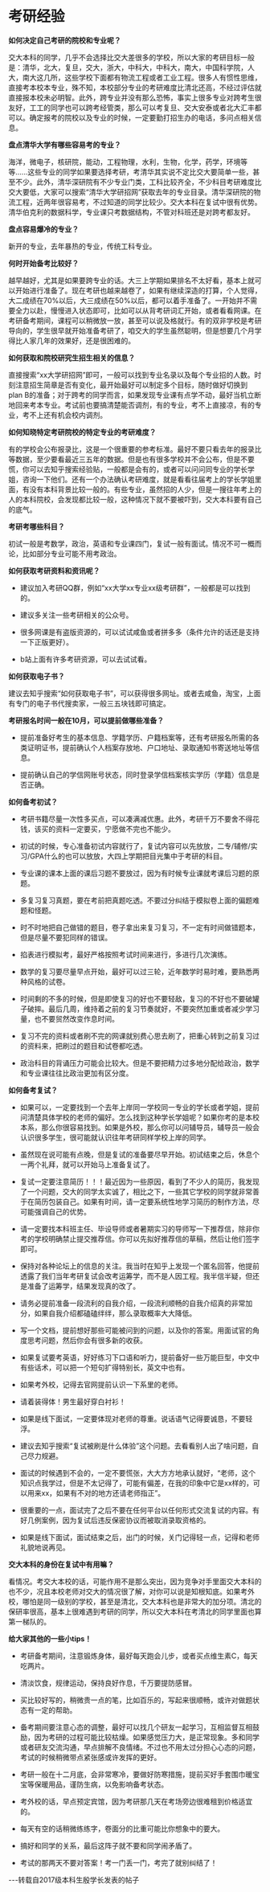 # 考研经验
**如何决定自己考研的院校和专业呢？**

交大本科的同学，几乎不会选择比交大差很多的学校，所以大家的考研目标一般是：清华，北大，复旦，交大，浙大，中科大，中科大，南大，中国科学院，人大，南大这几所，这些学校下面都有物流工程或者工业工程。很多人有惯性思维，直接考本校本专业，殊不知，本校部分专业的考研难度比清北还高，不经过评估就直接报本校未必明智。此外，跨专业并没有那么恐怖，事实上很多专业对跨考生很友好，工工的同学也可以跨考经管类，那么可以考复旦、交大安泰或者北大汇丰都可以。确定报考的院校以及专业的时候，一定要勤打招生办的电话，多问点相关信息。

**盘点清华大学有哪些容易考的专业？**

海洋，微电子，核研院，能动，工程物理，水利，生物，化学，药学，环境等等......这些专业的同学如果要选择考研，考清华其实说不定比交大要简单一些，甚至不少。此外，清华深研院有不少专业门类，工科比较齐全，不少科目考研难度比交大要低，大家可以搜索“清华大学研招网”获取去年的专业目录。清华深研院的物流工程，近两年很容易考，不过知道的同学比较少。交大本科在复试中很有优势。清华伯克利的数据科学，专业课只考数据结构，不管对科班还是对跨考都友好。

**盘点容易爆冷的专业？**

新开的专业，去年暴热的专业，传统工科专业。

**何时开始备考比较好？**

越早越好，尤其是如果要跨专业的话。大三上学期如果排名不太好看，基本上就可以开始进行准备了。现在考研也越来越卷了，如果有继续深造的打算，个人觉得，大二成绩在70%以后，大三成绩在50%以后，都可以着手准备了。一开始并不需要全力以赴，慢慢进入状态即可，比如可以从背考研词汇开始，或者看看网课。在考研备考期间，课程可以稍微放一放，甚至可以说及格就行。有的双非学校是考研导向的，学生很早就开始准备考研了，咱交大的学生虽然聪明，但是想要几个月学得比人家几年的效果好，还是很困难的。

**如何获取和院校研究生招生相关的信息？**

直接搜索“xx大学研招网”即可，一般可以找到专业名录以及每个专业招的人数。时刻注意招生简章是否有变化，最开始最好可以制定多个目标，随时做好切换到plan B的准备；对于跨考的同学而言，如果发现专业课有点学不动，最好当机立断地回来考本专业。考试前也要搞清楚能否调剂，有的专业，考不上直接凉，有的专业，考不上还有机会校内调剂。

**如何知晓特定考研院校的特定专业的考研难度？**

有的学校会公布报录比，这是一个很重要的参考标准。最好不要只看去年的报录比等数据，至少要看最近三五年的数据。但是也有很多学校并不会公布，但是不要慌，你可以去知乎搜索经验贴，一般都是会有的，或者可以问问同专业的学长学姐，咨询一下他们。还有一个办法确认考研难度，就是看看往届考上的学长学姐里面，有没有本科背景比较一般的。有些专业，虽然招的人少，但是一搜往年考上的人的本科院校，会发现都比较一般，这种情况下就不要被吓到，交大本科要有自己的底气。

**考研考哪些科目？**

初试一般是考数学，政治，英语和专业课四门，复试一般有面试。情况不可一概而论，比如部分专业可能不用考政治。

**如何获取考研资料和资讯呢？**

* 建议加入考研QQ群，例如“xx大学xx专业xx级考研群”，一般都是可以找到的。

* 建议多关注一些考研相关的公众号。

* 很多网课是有盗版资源的，可以试试咸鱼或者拼多多（条件允许的话还是支持一下正版更好）。

* b站上面有许多考研资源，可以去试试看。

**如何获取电子书？**

建议去知乎搜索“如何获取电子书”，可以获得很多网址。或者去咸鱼，淘宝，上面有专门的电子书代搜卖家，一般三五块钱即可搞定。

**考研报名时间一般在10月，可以提前做哪些准备？**

* 提前准备好考生的基本信息、学籍学历、户籍档案等，还有考研报名所需的各类证明证书，提前确认个人档案存放地、户口地址、录取通知书寄送地址等信息。

* 提前确认自己的学信网账号状态，同时登录学信档案核实学历（学籍）信息是否正确。

**如何备考初试？**

* 考研书籍尽量一次性多买点，可以凑满减优惠。此外，考研千万不要舍不得花钱，该买的资料一定要买，宁愿做不完也不能少。

* 初试的时候，专心准备初试内容就行了，复试内容可以先放放，二专/辅修/实习/GPA什么的也可以放放，大四上学期把目光集中于考研的科目。

* 专业课的课本上面的课后习题不要放过，因为有时候专业课就考课后习题的原题。

* 多复习复习真题，要在考前把真题吃透。不要过分纠结于模拟卷上面的偏题难题和怪题。

* 时不时地把自己做错的题目，卷子拿出来复习复习，不一定有时间做错题本，但是尽量不要犯同样的错误。

* 掐表进行模拟考，最好严格按照考试时间来进行，多进行几次演练。

* 数学的复习要尽量早点开始，最好可以过三轮，近年数学时易时难，要熟悉两种风格的试卷。

* 时间剩的不多的时候，但是即使复习的好也不要轻敌，复习的不好也不要破罐子破摔。最后几周，维持着之前的复习节奏就好，不要突然加重或者减少学习量，也不要贸然改变作息时间。

* 复习不完的资料或者刷不完的网课就别费心思去刷了，把重心转到之前复习过的资料来，把刷过的题目和试卷都吃透。

* 政治科目的背诵压力可能会比较大。但是不要把精力过多地分配给政治，数学和专业课往往比政治更加有区分度。

**如何备考复试？**

* 如果可以，一定要找到一个去年上岸同一学校同一专业的学长或者学姐，提前问清楚具体学校的老师的偏好。怎么找到这种学长学姐呢？如果你考的是本校本系，那么你很容易找到。如果是外校，那么你可以问辅导员，辅导员一般会认识很多学生，很可能就认识往年考研同样学校上岸的同学。

* 虽然现在说可能有点晚，但是复试的准备要尽早开始。初试结束之后，休息个一两个礼拜，就可以开始马上准备复试了。

* 复试一定要注意简历！！！最近因为一些原因，看到了不少人的简历，我发现了一个问题，交大的同学太实诚了，相比之下，一些其它学校的同学就非常善于在简历包装自己。如果有时间，请一定要系统性地学习简历的制作方法，尽可能强调自己的优势。

* 请一定要找本科班主任、毕设导师或者暑期实习的导师写一下推荐信，除非你考的学校明确禁止提交推荐信。你可以先拟好推荐信的草稿，然后让他们签字即可。

* 保持对各种论坛上的信息的关注。我当时在知乎上发现一个匿名回答，他提前透露了我们当年考研复试会改考运筹学，而不是人因工程。我半信半疑，但还是准备了运筹学，结果发现真的改了。

* 请务必提前准备一段流利的自我介绍，一段流利顺畅的自我介绍真的非常加分，如果自我介绍都磕磕绊绊，那么录取概率大大降低。

* 写一个文档，提前想好那些可能被问到的问题，以及你的答案。用面试官的角度思考问题，然后你会有很多新的收获。

* 如果复试要考英语，好好练习下口语和听力，提前备好一些万能巨型，中文中有些话术，可以把一个短句扩得特别长，英文中也有。

* 如果考外校，记得去官网提前认识一下系里的老师。

* 请着装得体！男生最好穿白衬衫！

* 如果是线下面试，一定要体现对老师的尊重。说话语气记得要诚恳，不要轻浮。

* 建议去知乎搜索“复试被刷是什么体验”这个问题。去看看别人出了啥问题，自己尽力规避。

* 面试的时候遇到不会的，一定不要慌张，大大方方地承认就好，“老师，这个知识点我学过，但是不太记得了，可能有偏差，在我的印象中它是xx样的，可以用来xx，如果有不对的地方还请老师指正”。

* 很重要的一点，面试完了之后不要在任何平台以任何形式交流复试的内容。有好几例案例，因为复试后违反保密协议而被取消录取资格的。

* 如果是线下面试，面试结束之后，出门的时候，关门记得轻一点，记得和老师礼貌地说再见。

**交大本科的身份在复试中有用嘛？**

看情况。考交大本校的话，可能作用不是那么突出，因为竞争对手里面交大本科的也不少，况且本校老师对交大的情况很了解，对你可以说是知根知底。如果考外校，哪怕是同一级别的学校，甚至是清北，交大本科也是非常大的加分项。清北的保研率很高，基本上很难遇到考研的同学，所以交大本科在考清北的同学里面也算第一梯队的。

**给大家其他的一些小tips！**

* 考研备考期间，注意锻炼身体，最好每天跑会儿步，或者买点维生素C，每天吃两片。

* 清淡饮食，规律运动，保持良好作息，千万要提防感冒。

* 买比较好写的，稍微贵一点的笔，比如百乐的，写起来很顺畅，或许对做题状态有一定的帮助。

* 备考期间要注意心态的调整，最好可以找几个研友一起学习，互相监督互相鼓励，因为考研的过程可能比较枯燥。如果感觉压力大，是正常现象。多和同学或者研友交流沟通，早点排解不良情绪。不过也不用太过分担心心态的问题，考试的时候稍微带点紧张感或许发挥的更好。

* 考研一般在十二月底，会非常寒冷，要做好防寒措施，提前买好手套围巾暖宝宝等保暖用品，谨防生病，以免影响备考状态。

* 考外校的话，早点预定宾馆，因为考研那几天在考场旁边很难租到价格适宜的。

* 每天有空的话稍微练练字，卷面分的比重可能比你想象中的要大。

* 搞好和同学的关系，最后这阵子就不要和同学闹矛盾了。

* 考试的那两天不要对答案！考一门丢一门，考完了就别纠结了！

---转载自2017级本科生殷学长发表的帖子
